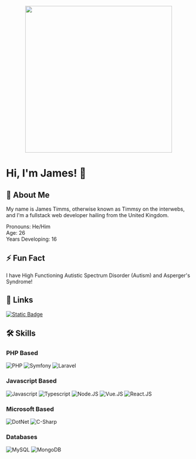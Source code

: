 <p align="center">
<img src="https://i.imgur.com/dD0j8uZ.png" width="400">
</p>

# Hi, I'm James! 👋


## 🚀 About Me
My name is James Timms, otherwise known as Timmsy on the interwebs, and I'm a fullstack web developer hailing from the United Kingdom.

Pronouns: He/Him  
Age: 26  
Years Developing: 16  


## ⚡️ Fun Fact
I have High Functioning Autistic Spectrum Disorder (Autism) and Asperger's Syndrome!


## 🔗 Links
[<img alt="Static Badge" src="https://img.shields.io/badge/Public Active Projects-black?style=for-the-badge&logo=github&logoColor=black&labelColor=white">](https://github.com/stars/Timmsy1998/lists/active-projects/)


## 🛠 Skills
### PHP Based
![PHP](https://img.shields.io/badge/PHP-777BB4?style=for-the-badge&logo=php&logoColor=white)
![Symfony](https://img.shields.io/badge/Symfony-%2300843e.svg?style=for-the-badge&logo=symfony&logoColor=white)
![Laravel](https://img.shields.io/badge/Laravel-FF2D20?style=for-the-badge&logo=laravel&logoColor=white)  
  
### Javascript Based
![Javascript](https://img.shields.io/badge/JavaScript-323330?style=for-the-badge&logo=javascript&logoColor=F7DF1E)
![Typescript](https://img.shields.io/badge/TypeScript-007ACC?style=for-the-badge&logo=typescript&logoColor=white)
![Node.JS](https://img.shields.io/badge/Node.js-43853D?style=for-the-badge&logo=node.js&logoColor=white)
![Vue.JS](https://img.shields.io/badge/Vue.js-35495E?style=for-the-badge&logo=vue.js&logoColor=4FC08D)
![React.JS](https://img.shields.io/badge/React-20232A?style=for-the-badge&logo=react&logoColor=61DAFB)  
    
### Microsoft Based
![DotNet](https://img.shields.io/badge/.NET-5C2D91?style=for-the-badge&logo=.net&logoColor=white)
![C-Sharp](https://img.shields.io/badge/C%23-239120?style=for-the-badge&logo=c-sharp&logoColor=white)  
  
### Databases
![MySQL](https://img.shields.io/badge/MySQL-005C84?style=for-the-badge&logo=mysql&logoColor=white)
![MongoDB](https://img.shields.io/badge/MongoDB-4EA94B?style=for-the-badge&logo=mongodb&logoColor=white)




